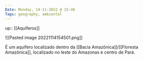 ```yaml
---
Date: Monday, 14-11-2022 @ 15:46
Tags: geography, ambiental
---
```

up:: [[Aquíferos]]

![[Pasted image 20221114154501.png]]

É um aquífero localizado dentro da [[Bacia Amazônica]]/[[Floresta Amazônica]], localizado no leste do Amazonas e centro de Pará. 